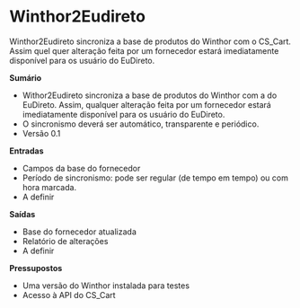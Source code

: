 # Winthor2Eudireto

Winthor2Eudireto sincroniza a base de produtos do Winthor com o CS_Cart. Assim quel quer alteração feita por um fornecedor estará imediatamente disponível para os usuário do EuDireto.

**Sumário**
* Withor2Eudireto sincroniza a base de produtos do Winthor com a do EuDireto. Assim, qualquer alteração feita por um fornecedor estará imediatamente disponível para os usuário do EuDireto.
* O sincronismo deverá ser automático, transparente e periódico.
* Versão 0.1

**Entradas**
* Campos da base do fornecedor 
* Período de sincronismo: pode ser regular (de tempo em tempo) ou com hora marcada.
* A definir

**Saídas**
* Base do fornecedor atualizada
* Relatório de alterações
* A definir


**Pressupostos**
* Uma versão do Winthor instalada para testes
* Acesso à API do CS_Cart
